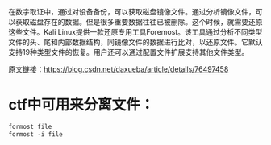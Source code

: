 在数字取证中，通过对设备备份，可以获取磁盘镜像文件。通过分析镜像文件，可以获取磁盘存在的数据。但是很多重要数据往往已被删除。这个时候，就需要还原这些文件。Kali Linux提供一款还原专用工具Foremost。该工具通过分析不同类型文件的头、尾和内部数据结构，同镜像文件的数据进行比对，以还原文件。它默认支持19种类型文件的恢复。用户还可以通过配置文件扩展支持其他文件类型。



原文链接：https://blog.csdn.net/daxueba/article/details/76497458



# ctf中可用来分离文件：

```javascript
formost file
formost -i file
```

